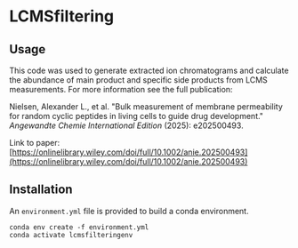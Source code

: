 # LCMSfiltering

## Usage

This code was used to generate extracted ion chromatograms and calculate the abundance of main product and specific side products from LCMS measurements. For more information see the full publication:

Nielsen, Alexander L., et al. "Bulk measurement of membrane permeability for random cyclic peptides in living cells to guide drug development." _Angewandte Chemie International Edition_ (2025): e202500493.

Link to paper: [https://onlinelibrary.wiley.com/doi/full/10.1002/anie.202500493](https://onlinelibrary.wiley.com/doi/full/10.1002/anie.202500493)

## Installation

An ```environment.yml``` file is provided to build a conda environment.

```
conda env create -f environment.yml
conda activate lcmsfilteringenv
```
